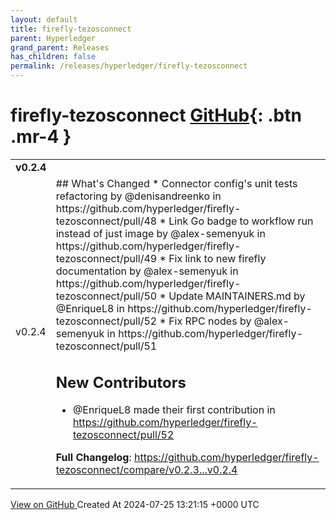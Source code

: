```yaml
---
layout: default
title: firefly-tezosconnect
parent: Hyperledger
grand_parent: Releases
has_children: false
permalink: /releases/hyperledger/firefly-tezosconnect
---
```


# firefly-tezosconnect <span class="fs-3 right-align">[GitHub](https://github.com/hyperledger/firefly-tezosconnect){: .btn .mr-4 }</span>


<div>
    <table>
        <tr>
            <td colspan="2">
                <b>
                    v0.2.4
                </b>
            </td>
        </tr>
        <tr>
            <td>
                <span class="chip">
                    v0.2.4
                </span>
            </td>
            <td>
                ## What's Changed
* Connector config's unit tests refactoring by @denisandreenko in https://github.com/hyperledger/firefly-tezosconnect/pull/48
* Link Go badge to workflow run instead of just image by @alex-semenyuk in https://github.com/hyperledger/firefly-tezosconnect/pull/49
* Fix link to new firefly documentation   by @alex-semenyuk in https://github.com/hyperledger/firefly-tezosconnect/pull/50
* Update MAINTAINERS.md by @EnriqueL8 in https://github.com/hyperledger/firefly-tezosconnect/pull/52
* Fix RPC nodes by @alex-semenyuk in https://github.com/hyperledger/firefly-tezosconnect/pull/51

## New Contributors
* @EnriqueL8 made their first contribution in https://github.com/hyperledger/firefly-tezosconnect/pull/52

**Full Changelog**: https://github.com/hyperledger/firefly-tezosconnect/compare/v0.2.3...v0.2.4
            </td>
        </tr>
    </table>
    <a href="https://github.com/hyperledger/firefly-tezosconnect/releases/tag/v0.2.4" class=".btn">
        View on GitHub
    </a>
    <span class="right-align">
        Created At 2024-07-25 13:21:15 +0000 UTC
    </span>
</div>

